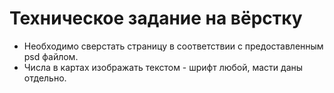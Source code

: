 # Техническое задание на вёрстку


 - Необходимо сверстать страницу в соответствии с предоставленным psd файлом.
 - Числа в картах изображать текстом - шрифт любой, масти даны отдельно.
